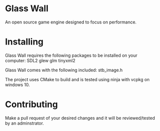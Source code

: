 # Glass Wall
An open source game engine designed to focus on performance.

# Installing
Glass Wall requires the following packages to be installed on your computer:
SDL2
glew
glm
tinyxml2

Glass Wall comes with the following included:
stb_image.h

The project uses CMake to build and is tested using ninja with vcpkg on windows 10.

# Contributing
Make a pull request of your desired changes and it will be reviewed/tested by an adminstrator.